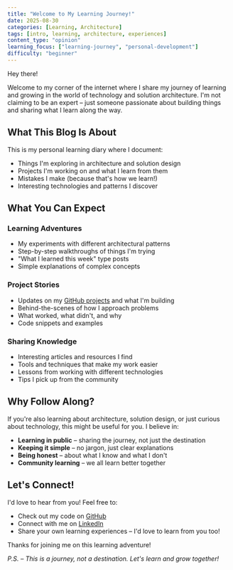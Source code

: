 ```yaml
---
title: "Welcome to My Learning Journey!"
date: 2025-08-30
categories: [Learning, Architecture]
tags: [intro, learning, architecture, experiences]
content_type: "opinion"
learning_focus: ["learning-journey", "personal-development"]
difficulty: "beginner"
---
```


Hey there!  

Welcome to my corner of the internet where I share my journey of learning and growing in the world of technology and solution architecture. I'm not claiming to be an expert – just someone passionate about building things and sharing what I learn along the way.

## What This Blog Is About

This is my personal learning diary where I document:
- Things I'm exploring in architecture and solution design
- Projects I'm working on and what I learn from them
- Mistakes I make (because that's how we learn!)
- Interesting technologies and patterns I discover

## What You Can Expect

### **Learning Adventures**
- My experiments with different architectural patterns
- Step-by-step walkthroughs of things I'm trying
- "What I learned this week" type posts
- Simple explanations of complex concepts

### **Project Stories**
- Updates on my [GitHub projects](https://github.com/javiator) and what I'm building
- Behind-the-scenes of how I approach problems
- What worked, what didn't, and why
- Code snippets and examples

### **Sharing Knowledge**
- Interesting articles and resources I find
- Tools and techniques that make my work easier
- Lessons from working with different technologies
- Tips I pick up from the community

## Why Follow Along?

If you're also learning about architecture, solution design, or just curious about technology, this might be useful for you. I believe in:

- **Learning in public** – sharing the journey, not just the destination
- **Keeping it simple** – no jargon, just clear explanations
- **Being honest** – about what I know and what I don't
- **Community learning** – we all learn better together

## Let's Connect!

I'd love to hear from you! Feel free to:
- Check out my code on [GitHub](https://github.com/javiator)
- Connect with me on [LinkedIn](https://www.linkedin.com/in/amans82/)
- Share your own learning experiences – I'd love to learn from you too!

Thanks for joining me on this learning adventure!

*P.S. – This is a journey, not a destination. Let's learn and grow together!*

